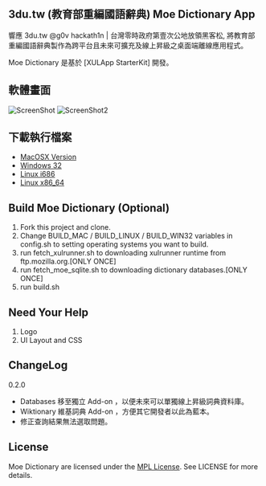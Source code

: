3du.tw (教育部重編國語辭典) Moe Dictionary App
-----------------------------
響應 3du.tw @g0v hackath1n |  台灣零時政府第壹次公地放領黑客松, 將教育部重編國語辭典製作為跨平台且未來可擴充及線上昇級之桌面端離線應用程式。

Moe Dictionary 是基於 [XULApp StarterKit] 開發。


軟體畫面
-----------------------------
![ScreenShot](https://s3.amazonaws.com/xulapp/moe-dict/moe-dict-screenshot.png)
![ScreenShot2](https://s3.amazonaws.com/xulapp/moe-dict/moe-dict-screenshot2.png)


下載執行檔案
-----------------------------

* [MacOSX Version](https://s3.amazonaws.com/xulapp/moe-dict/moe-dict.app-0.2.0.27e6324.dmg)
* [Windows 32](https://s3.amazonaws.com/xulapp/moe-dict/moe-dict.app-0.2.0.27e6324-win32.zip)
* [Linux i686](https://s3.amazonaws.com/xulapp/moe-dict/moe-dict.app-0.2.0.27e6324-linux-i686.tar.bz2)
* [Linux x86_64](https://s3.amazonaws.com/xulapp/moe-dict/moe-dict.app-0.2.0.27e6324-linux-x86_64.tar.bz2)


Build Moe Dictionary (Optional)
-----------------------------

1. Fork this project and clone.
2. Change BUILD_MAC / BUILD_LINUX / BUILD_WIN32 variables in config.sh to setting operating systems you want to build.
3. run fetch_xulrunner.sh to downloading xulrunner runtime from ftp.mozilla.org.[ONLY ONCE]
4. run fetch_moe_sqlite.sh to downloading dictionary databases.[ONLY ONCE]
5. run build.sh


Need Your Help
-----------------------------
1. Logo
2. UI Layout and CSS

ChangeLog
-----------------------------
0.2.0
* Databases 移至獨立 Add-on ，以便未來可以單獨線上昇級詞典資料庫。
* Wiktionary 維基詞典 Add-on ，方便其它開發者以此為藍本。
* 修正查詢結果無法選取問題。

License
-----------------------------
Moe Dictionary are licensed under the [MPL License](http://mozilla.org/mpl/2.0/).
See LICENSE for more details.



